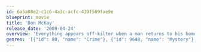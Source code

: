 ```yaml
---
id: 6a5a08e2-c1c6-4a3c-acfc-439f569fae9e
blueprint: movie
title: 'Don McKay'
release_date: '2009-04-24'
overview: 'Everything appears off-kilter when a man returns to his hometown after 25 years to visit his former lover.'
genres: '[{"id": 80, "name": "Crime"}, {"id": 9648, "name": "Mystery"}, {"id": 53, "name": "Thriller"}]'
---
```

